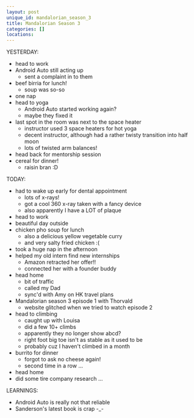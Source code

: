 ```yaml
---
layout: post
unique_id: mandalorian_season_3
title: Mandalorian Season 3
categories: []
locations: 
---
```


YESTERDAY:
* head to work
* Android Auto still acting up
  * sent a complaint in to them
* beef birria for lunch!
  * soup was so-so
* one nap
* head to yoga
  * Android Auto started working again?
  * maybe they fixed it
* last spot in the room was next to the space heater
  * instructor used 3 space heaters for hot yoga
  * decent instructor, although had a rather twisty transition into half moon
  * lots of twisted arm balances!
* head back for mentorship session
* cereal for dinner!
  * raisin bran :D

TODAY:
* had to wake up early for dental appointment
  * lots of x-rays!
  * got a cool 360 x-ray taken with a fancy device
  * also apparently I have a LOT of plaque
* head to work
* beautiful day outside
* chicken pho soup for lunch
  * also a delicious yellow vegetable curry
  * and very salty fried chicken :(
* took a huge nap in the afternoon
* helped my old intern find new internships
  * Amazon retracted her offer!!
  * connected her with a founder buddy
* head home
  * bit of traffic
  * called my Dad
  * sync'd with Amy on HK travel plans
* Mandalorian season 3 episode 1 with Thorvald
  * website glitched when we tried to watch episode 2
* head to climbing
  * caught up with Louisa
  * did a few 10+ climbs
  * apparently they no longer show abcd?
  * right foot big toe isn't as stable as it used to be
  * probably cuz I haven't climbed in a month
* burrito for dinner
  * forgot to ask no cheese again!
  * second time in a row ...
* head home
* did some tire company research ...

LEARNINGS:
* Android Auto is really not that reliable
* Sanderson's latest book is crap -_-
